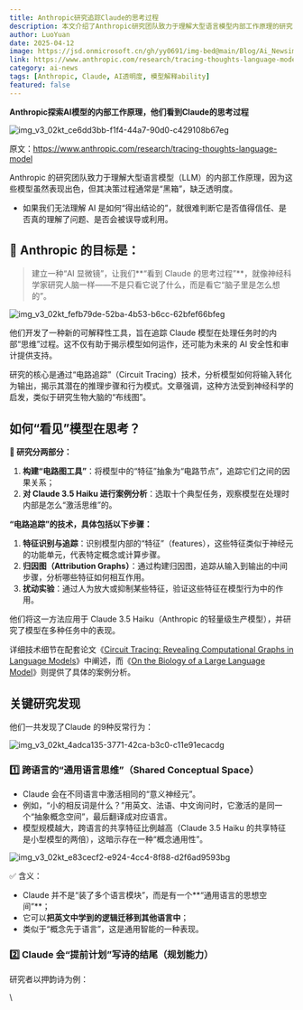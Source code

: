 ```yaml
---
title: Anthropic研究追踪Claude的思考过程
description: 本文介绍了Anthropic研究团队致力于理解大型语言模型内部工作原理的研究，特别是如何追踪Claude的思考过程，以提高AI的透明度和可信度。
author: LuoYuan
date: 2025-04-12
image: https://jsd.onmicrosoft.cn/gh/yy0691/img-bed@main/Blog/Ai_Newsimg_v3_02kt_ce6dd3bb-f1f4-44a7-90d0-c429108b67eg.jpg
link: https://www.anthropic.com/research/tracing-thoughts-language-model
category: ai-news
tags: [Anthropic, Claude, AI透明度, 模型解释ability]
featured: false
---
```

**Anthropic探索AI模型的内部工作原理，他们看到Claude的思考过程**

![img_v3_02kt_ce6dd3bb-f1f4-44a7-90d0-c429108b67eg](https://jsd.onmicrosoft.cn/gh/yy0691/img-bed@main/Blog/Ai_Newsimg_v3_02kt_ce6dd3bb-f1f4-44a7-90d0-c429108b67eg.jpg)

原文：https://www.anthropic.com/research/tracing-thoughts-language-model 

Anthropic 的研究团队致力于理解大型语言模型（LLM）的内部工作原理，因为这些模型虽然表现出色，但其决策过程通常是“黑箱”，缺乏透明度。

- 如果我们无法理解 AI 是如何“得出结论的”，就很难判断它是否值得信任、是否真的理解了问题、是否会被误导或利用。

## **🎯 Anthropic 的目标是：**

> 建立一种“AI 显微镜”，让我们**“看到 Claude 的思考过程”**，就像神经科学家研究人脑一样——不是只看它说了什么，而是看它“脑子里是怎么想的”。

![img_v3_02kt_fefb79de-52ba-4b53-b6cc-62bfef66bfeg](https://jsd.onmicrosoft.cn/gh/yy0691/img-bed@main/Blog/Ai_Newsimg_v3_02kt_fefb79de-52ba-4b53-b6cc-62bfef66bfeg.jpg)

他们开发了一种新的可解释性工具，旨在追踪 Claude 模型在处理任务时的内部“思维”过程。这不仅有助于揭示模型如何运作，还可能为未来的 AI 安全性和审计提供支持。

研究的核心是通过“电路追踪”（Circuit Tracing）技术，分析模型如何将输入转化为输出，揭示其潜在的推理步骤和行为模式。文章强调，这种方法受到神经科学的启发，类似于研究生物大脑的“布线图”。

## **如何“看见”模型在思考？**

**📄 研究分两部分：**

1. **构建“电路图工具”**：将模型中的“特征”抽象为“电路节点”，追踪它们之间的因果关系；
2. **对 Claude 3.5 Haiku 进行案例分析**：选取十个典型任务，观察模型在处理时内部是怎么“激活思维”的。

**“电路追踪”的技术，具体包括以下步骤：**

1. **特征识别与追踪**：识别模型内部的“特征”（features），这些特征类似于神经元的功能单元，代表特定概念或计算步骤。
2. **归因图（Attribution Graphs）**：通过构建归因图，追踪从输入到输出的中间步骤，分析哪些特征如何相互作用。
3. **扰动实验**：通过人为放大或抑制某些特征，验证这些特征在模型行为中的作用。

他们将这一方法应用于 Claude 3.5 Haiku（Anthropic 的轻量级生产模型），并研究了模型在多种任务中的表现。

详细技术细节在配套论文《[Circuit Tracing: Revealing Computational Graphs in Language Models](https://transformer-circuits.pub/2025/attribution-graphs/methods.html)》中阐述，而《[On the Biology of a Large Language Model](https://transformer-circuits.pub/2025/attribution-graphs/biology.html)》则提供了具体的案例分析。

## **关键研究发现**

他们一共发现了Claude 的9种反常行为：

![img_v3_02kt_4adca135-3771-42ca-b3c0-c11e91ecacdg](https://jsd.onmicrosoft.cn/gh/yy0691/img-bed@main/Blog/Ai_Newsimg_v3_02kt_4adca135-3771-42ca-b3c0-c11e91ecacdg.jpg)

### **1️⃣ 跨语言的“通用语言思维”（Shared Conceptual Space）**

- Claude 会在不同语言中激活相同的“意义神经元”。
- 例如，“小的相反词是什么？”用英文、法语、中文询问时，它激活的是同一个“抽象概念空间”，最后翻译成对应语言。
- 模型规模越大，跨语言的共享特征比例越高（Claude 3.5 Haiku 的共享特征是小型模型的两倍），这暗示存在一种“概念通用性”。

![img_v3_02kt_e83cecf2-e924-4cc4-8f88-d2f6ad9593bg](https://jsd.onmicrosoft.cn/gh/yy0691/img-bed@main/Blog/Ai_Newsimg_v3_02kt_e83cecf2-e924-4cc4-8f88-d2f6ad9593bg.jpg)

✅ 含义：

- Claude 并不是“装了多个语言模块”，而是有一个**“通用语言的思想空间”**；
- 它可以**把英文中学到的逻辑迁移到其他语言中**；
- 类似于“概念先于语言”，这是通用智能的一种表现。



### **2️⃣ Claude 会“提前计划”写诗的结尾（规划能力）**

研究者以押韵诗为例：

\